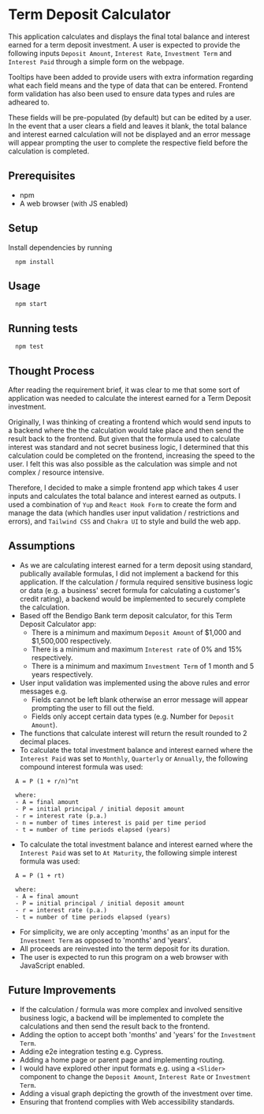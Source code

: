 # Term Deposit Calculator

This application calculates and displays the final total balance and interest earned for a term deposit investment. A user is expected to provide the following inputs `Deposit Amount`, `Interest Rate`, `Investment Term` and `Interest Paid` through a simple form on the webpage.

Tooltips have been added to provide users with extra information regarding what each field means and the type of data that can be entered. Frontend form validation has also been used to ensure data types and rules are adheared to.

These fields will be pre-populated (by default) but can be edited by a user. In the event that a user clears a field and leaves it blank, the total balance and interest earned calculation will not be displayed and an error message will appear prompting the user to complete the respective field before the calculation is completed.

## Prerequisites

- npm
- A web browser (with JS enabled)

## Setup

Install dependencies by running

```
  npm install
```

## Usage

```
  npm start
```

## Running tests

```
  npm test
```

## Thought Process

After reading the requirement brief, it was clear to me that some sort of application was needed to calculate the interest earned for a Term Deposit investment.

Originally, I was thinking of creating a frontend which would send inputs to a backend where the the calculation would take place and then send the result back to the frontend. But given that the formula used to calculate interest was standard and not secret business logic, I determined that this calculation could be completed on the frontend, increasing the speed to the user. I felt this was also possible as the calculation was simple and not complex / resource intensive.

Therefore, I decided to make a simple frontend app which takes 4 user inputs and calculates the total balance and interest earned as outputs. I used a combination of `Yup` and `React Hook Form` to create the form and manage the data (which handles user input validation / restrictions and errors), and `Tailwind CSS` and `Chakra UI` to style and build the web app.

## Assumptions

- As we are calculating interest earned for a term deposit using standard, publically available formulas, I did not implement a backend for this application. If the calculation / formula required sensitive business logic or data (e.g. a business' secret formula for calculating a customer's credit rating), a backend would be implemented to securely complete the calculation.
- Based off the Bendigo Bank term deposit calculator, for this Term Deposit Calculator app:
  - There is a minimum and maximum `Deposit Amount` of $1,000 and $1,500,000 respectively.
  - There is a minimum and maximum `Interest rate` of 0% and 15% respectively.
  - There is a minimum and maximum `Investment Term` of 1 month and 5 years respectively.
- User input validation was implemented using the above rules and error messages e.g.
  - Fields cannot be left blank otherwise an error message will appear prompting the user to fill out the field.
  - Fields only accept certain data types (e.g. Number for `Deposit Amount`).
- The functions that calculate interest will return the result rounded to 2 decimal places. 
- To calculate the total investment balance and interest earned where the `Interest Paid` was set to `Monthly`, `Quarterly` or `Annually`, the following compound interest formula was used:

```
  A = P (1 + r/n)^nt

  where:
  - A = final amount
  - P = initial principal / initial deposit amount
  - r = interest rate (p.a.)
  - n = number of times interest is paid per time period
  - t = number of time periods elapsed (years)
```

- To calculate the total investment balance and interest earned where the `Interest Paid` was set to `At Maturity`, the following simple interest formula was used:

```
  A = P (1 + rt)

  where:
  - A = final amount
  - P = initial principal / initial deposit amount
  - r = interest rate (p.a.)
  - t = number of time periods elapsed (years)
```
- For simplicity, we are only accepting 'months' as an input for the `Investment Term` as opposed to 'months' and 'years'.
- All proceeds are reinvested into the term deposit for its duration.
- The user is expected to run this program on a web browser with JavaScript enabled.

## Future Improvements

- If the calculation / formula was more complex and involved sensitive business logic, a backend will be implemented to complete the calculations and then send the result back to the frontend.
- Adding the option to accept both 'months' and 'years' for the `Investment Term`.
- Adding e2e integration testing e.g. Cypress.
- Adding a home page or parent page and implementing routing.
- I would have explored other input formats e.g. using a `<Slider>` component to change the `Deposit Amount`, `Interest Rate` or `Investment Term`.
- Adding a visual graph depicting the growth of the investment over time.
- Ensuring that frontend complies with Web accessibility standards.
